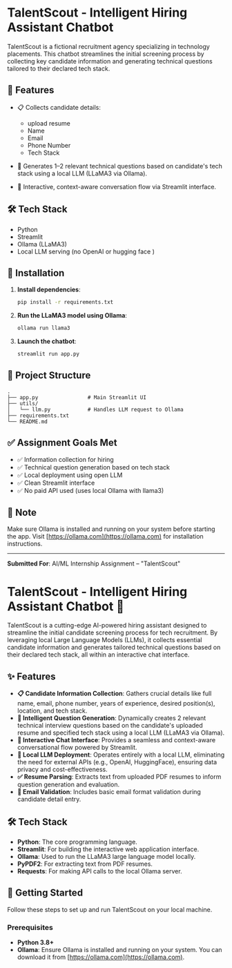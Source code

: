 # TalentScout - Intelligent Hiring Assistant Chatbot

TalentScout is a fictional recruitment agency specializing in technology placements. This chatbot streamlines the initial screening process by collecting key candidate information and generating technical questions tailored to their declared tech stack.

## 🚀 Features

- 📋 Collects candidate details:
  - upload resume
  - Name
  - Email
  - Phone Number
  - Tech Stack

- 🧠 Generates 1–2 relevant technical questions based on candidate's tech stack using a local LLM (LLaMA3 via Ollama).

- 💬 Interactive, context-aware conversation flow via Streamlit interface.

## 🛠️ Tech Stack

- Python
- Streamlit
- Ollama (LLaMA3)
- Local LLM serving (no OpenAI or hugging face  )

## 🧾 Installation

1. **Install dependencies**:
    ```bash
    pip install -r requirements.txt
    ```

2. **Run the LLaMA3 model using Ollama**:
    ```bash
    ollama run llama3
    ```

3. **Launch the chatbot**:
    ```bash
    streamlit run app.py
    ```

## 📂 Project Structure

```
.
├── app.py                # Main Streamlit UI
├── utils/
│   └── llm.py            # Handles LLM request to Ollama
├── requirements.txt
└── README.md
```

## ✅ Assignment Goals Met

- ✅ Information collection for hiring
- ✅ Technical question generation based on tech stack
- ✅ Local deployment using open LLM
- ✅ Clean Streamlit interface
- ✅ No paid API used (uses local Ollama with llama3)

## 📌 Note
Make sure Ollama is installed and running on your system before starting the app. Visit [https://ollama.com](https://ollama.com) for installation instructions.

---

**Submitted For**: AI/ML Internship Assignment – "TalentScout"


# TalentScout - Intelligent Hiring Assistant Chatbot 🤖

TalentScout is a cutting-edge AI-powered hiring assistant designed to streamline the initial candidate screening process for tech recruitment. By leveraging local Large Language Models (LLMs), it collects essential candidate information and generates tailored technical questions based on their declared tech stack, all within an interactive chat interface.

## ✨ Features

  * **📋 Candidate Information Collection**: Gathers crucial details like full name, email, phone number, years of experience, desired position(s), location, and tech stack.
  * **🧠 Intelligent Question Generation**: Dynamically creates 2 relevant technical interview questions based on the candidate's uploaded resume and specified tech stack using a local LLM (LLaMA3 via Ollama).
  * **💬 Interactive Chat Interface**: Provides a seamless and context-aware conversational flow powered by Streamlit.
  * **🚫 Local LLM Deployment**: Operates entirely with a local LLM, eliminating the need for external APIs (e.g., OpenAI, HuggingFace), ensuring data privacy and cost-effectiveness.
  * **✅ Resume Parsing**: Extracts text from uploaded PDF resumes to inform question generation and evaluation.
  * **📧 Email Validation**: Includes basic email format validation during candidate detail entry.

## 🛠️ Tech Stack

  * **Python**: The core programming language.
  * **Streamlit**: For building the interactive web application interface.
  * **Ollama**: Used to run the LLaMA3 large language model locally.
  * **PyPDF2**: For extracting text from PDF resumes.
  * **Requests**: For making API calls to the local Ollama server.

## 🚀 Getting Started

Follow these steps to set up and run TalentScout on your local machine.

### Prerequisites

  * **Python 3.8+**
  * **Ollama**: Ensure Ollama is installed and running on your system. You can download it from [https://ollama.com](https://ollama.com).

